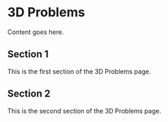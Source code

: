 # 3D Problems

Content goes here.

## Section 1

This is the first section of the 3D Problems page.

## Section 2

This is the second section of the 3D Problems page.

